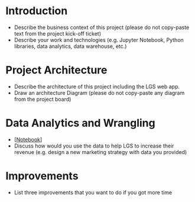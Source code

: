 # Introduction
- Describe the business context of this project (please do not copy-paste text from the project kick-off ticket)
- Describe your work and technologies (e.g. Jupyter Notebook, Python libraries, data analytics, data warehouse, etc.)

# Project Architecture
- Describe the architecture of this project including the LGS web app.
- Draw an architecture Diagram (please do not copy-paste any diagram from the project board)

# Data Analytics and Wrangling
- [[Notebook](https://github.com/jarviscanada/jarvis_data_eng_shawn/blob/feature/PythonData/python_data_wrangling/psql/retail_data_analytics_wrangling.ipynb)]
- Discuss how would you use the data to help LGS to increase their revenue (e.g. design a new marketing strategy with data you provided)

# Improvements
- List three improvements that you want to do if you got more time
